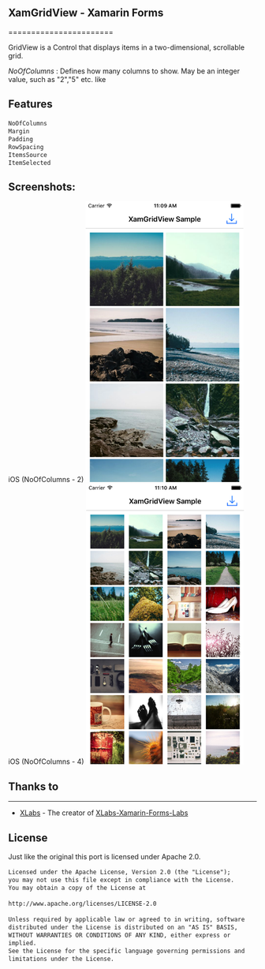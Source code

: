 ## XamGridView - Xamarin Forms
=======================

GridView is a Control that displays items in a two-dimensional, scrollable grid.

*NoOfColumns* :
Defines how many columns to show.
May be an integer value, such as "2","5" etc.
like 
<XamGridView Padding="10" Margin="10" RowSpacing="5" ColumnSpacing="5" NoOfColumns="5"/> 

## Features

    NoOfColumns
    Margin
    Padding
    RowSpacing
    ItemsSource
    ItemSelected

## Screenshots:
<MTMarkdownOptions output='html4'>
iOS (NoOfColumns - 2)
<img src="https://github.com/Xamarin-Harshad/XamGridViewForms/blob/master/screenshots/iOS1.png"  height="569" width="320">
iOS (NoOfColumns - 4)
<img src="https://github.com/Xamarin-Harshad/XamGridViewForms/blob/master/screenshots/iOS2.png"  height="569" width="320">
</MTMarkdownOptions>  

## Thanks to
---------
* [XLabs](https://github.com/XLabs/Xamarin-Forms-Labs) - The creator of [XLabs-Xamarin-Forms-Labs](https://github.com/XLabs/Xamarin-Forms-Labs/wiki/GridView)


License
-------
Just like the original this port is licensed under Apache 2.0.
    
    Licensed under the Apache License, Version 2.0 (the "License");
    you may not use this file except in compliance with the License.
    You may obtain a copy of the License at
    
    http://www.apache.org/licenses/LICENSE-2.0
    
    Unless required by applicable law or agreed to in writing, software
    distributed under the License is distributed on an "AS IS" BASIS,
    WITHOUT WARRANTIES OR CONDITIONS OF ANY KIND, either express or implied.
    See the License for the specific language governing permissions and
    limitations under the License.
